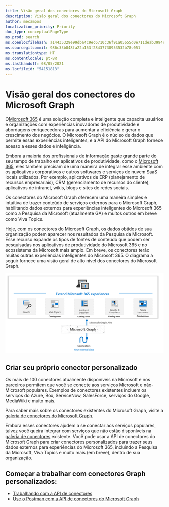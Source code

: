 ```yaml
---
title: Visão geral dos conectores do Microsoft Graph
description: Visão geral dos conectores do Microsoft Graph
author: mecampos
localization_priority: Priority
doc_type: conceptualPageType
ms.prod: search
ms.openlocfilehash: a14435329e99dba4c9ec6710c36f91a05655d0e711deab3994e58d18e853253b
ms.sourcegitcommit: 986c33b848fa22a153f28437738953532b78c051
ms.translationtype: HT
ms.contentlocale: pt-BR
ms.lasthandoff: 08/05/2021
ms.locfileid: "54151813"
---
```

# <a name="microsoft-graph-connectors-overview"></a>Visão geral dos conectores do Microsoft Graph

O[Microsoft 365](https://www.microsoft.com/microsoft-365) é uma solução completa e inteligente que capacita usuários e organizações com experiências inovadoras de produtividade e abordagens enriquecedoras para aumentar a eficiência e gerar o crescimento dos negócios. O Microsoft Graph é o núcleo de dados que permite essas experiências inteligentes, e a API do Microsoft Graph fornece acesso a esses dados e inteligência.

Embora a maioria dos profissionais de informação gaste grande parte do seu tempo de trabalho em aplicativos de produtividade, como o [Microsoft 365](https://www.microsoft.com/microsoft-365), eles também precisam de uma maneira de integrar esse ambiente com os aplicativos corporativos e outros softwares e serviços de nuvem SaaS locais utilizados. Por exemplo, aplicativos de ERP (planejamento de recursos empresariais), CRM (gerenciamento de recursos do cliente), aplicativos de intranet, wikis, blogs e sites de redes sociais.

Os conectores do Microsoft Graph oferecem uma maneira simples e intuitiva de trazer conteúdo de serviços externos para o Microsoft Graph, habilitando dados externos para experiências inteligentes do Microsoft 365 como a Pesquisa da Microsoft (atualmente GA) e muitos outros em breve como Viva Topics.

Hoje, com os conectores do Microsoft Graph, os dados obtidos de sua organização podem aparecer nos resultados da Pesquisa da Microsoft. Esse recurso expande os tipos de fontes de conteúdo que podem ser pesquisadas nos aplicativos de produtividade do Microsoft 365 e no ecossistema da Microsoft mais amplo. Em breve, os conectores terão muitas outras experiências inteligentes do Microsoft 365.
O diagrama a seguir fornece uma visão geral de alto nível dos conectores do Microsoft Graph.

<!---Insert image reference here --->
<!---       ![Select the Microsoft Graph permissions](./images/application-saml-sso-configure-api/set-permissions.png) --->
![Imagem mostrando conectores sendo usados para trazer dados para o Microsoft Graph](./images/connectors-images/overview.png)

## <a name="build-your-own-custom-connector"></a>Criar seu próprio conector personalizado

Os mais de 100 conectores atualmente disponíveis na Microsoft e nos parceiros permitem que você se conecte aos serviços Microsoft e não-Microsoft populares. Exemplos de conectores existentes incluem os serviços do Azure, Box, ServiceNow, SalesForce, serviços do Google, MediaWiki e muito mais.

Para saber mais sobre os conectores existentes do Microsoft Graph, visite a [galeria de conectores do Microsoft Graph](/microsoftsearch/connectors-gallery).

Embora esses conectores ajudem a se conectar aos serviços populares, talvez você queira integrar com serviços que não estão disponíveis na [galeria de conectores](/microsoftsearch/connectors-gallery) existente. Você pode usar a API de conectores do Microsoft Graph para criar conectores personalizados para trazer seus dados externos para experiências do Microsoft 365, incluindo a Pesquisa da Microsoft, Viva Topics e muito mais (em breve), dentro de sua organização.

## <a name="get-started-with-custom-graph-connectors"></a>Começar a trabalhar com conectores Graph personalizados:
* [Trabalhando com a API de conectores](connecting-external-content-connectors-api-overview.md)
* [Use o Postman com a API de conectores do Microsoft Graph](connecting-external-content-connectors-api-postman.md)
<!---**(Articles coming next)**
* [Build your first custom connector with Microsoft Graph]()
--->

